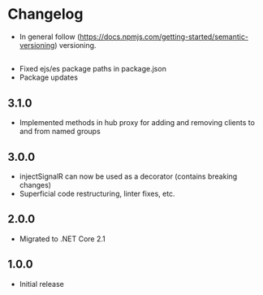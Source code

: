 # Changelog

* In general follow (https://docs.npmjs.com/getting-started/semantic-versioning) versioning.
## <next>
* Fixed ejs/es package paths in package.json
* Package updates

## 3.1.0
* Implemented methods in hub proxy for adding and removing clients to and from named groups

## 3.0.0
* injectSignalR can now be used as a decorator (contains breaking changes)
* Superficial code restructuring, linter fixes, etc.

## 2.0.0
* Migrated to .NET Core 2.1

## 1.0.0
* Initial release
